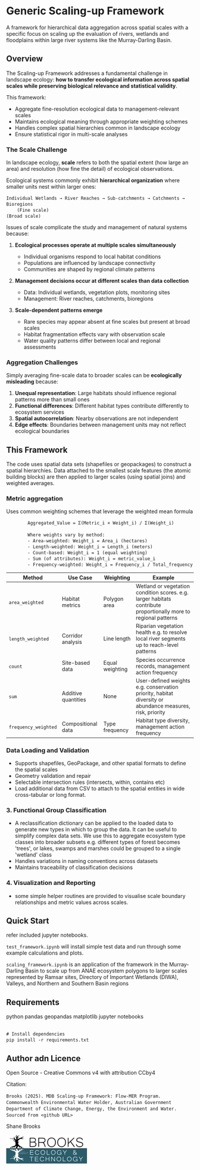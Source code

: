 # Generic Scaling-up Framework

A framework for hierarchical data aggregation across spatial scales with a specific focus on scaling up the evaluation of rivers, wetlands and floodplains within large river systems like the Murray-Darling Basin.

## Overview

The Scaling-up Framework addresses a fundamental challenge in landscape ecology: **how to transfer ecological information across spatial scales while preserving biological relevance and statistical validity**.

This framework:

- Aggregate fine-resolution ecological data to management-relevant scales
- Maintains ecological meaning through appropriate weighting schemes
- Handles complex spatial hierarchies common in landscape ecology
- Ensure statistical rigor in multi-scale analyses

### The Scale Challenge

In landscape ecology, **scale** refers to both the spatial extent (how large an area) and resolution (how fine the detail) of ecological observations.

Ecological systems commonly exhibit **hierarchical organization** where smaller units nest within larger ones:

```[]
Individual Wetlands → River Reaches → Sub-catchments → Catchments → Bioregions
    (Fine scale)                                                    (Broad scale)
```

Issues of scale complicate the study and management of natural systems because:

1. **Ecological processes operate at multiple scales simultaneously**
   - Individual organisms respond to local habitat conditions
   - Populations are influenced by landscape connectivity
   - Communities are shaped by regional climate patterns

2. **Management decisions occur at different scales than data collection**
   - Data: Individual wetlands, vegetation plots, monitoring sites
   - Management: River reaches, catchments, bioregions

3. **Scale-dependent patterns emerge**
   - Rare species may appear absent at fine scales but present at broad scales
   - Habitat fragmentation effects vary with observation scale
   - Water quality patterns differ between local and regional assessments

### Aggregation Challenges

Simply averaging fine-scale data to broader scales can be **ecologically misleading** because:

1. **Unequal representation**: Large habitats should influence regional patterns more than small ones
2. **Functional differences**: Different habitat types contribute differently to ecosystem services
3. **Spatial autocorrelation**: Nearby observations are not independent
4. **Edge effects**: Boundaries between management units may not reflect ecological boundaries

## This Framework

The code uses spatial data sets (shapefiles or geopackages)  to construct a spatial hierarchies.
Data attached to the smallest scale features (the atomic building blocks) are then applied to larger scales (using spatial joins) and weighted averages.

### Metric aggregation

Uses common weighting schemes that leverage the weighted mean formula

```[]
        Aggregated_Value = Σ(Metric_i × Weight_i) / Σ(Weight_i)

        Where weights vary by method:
        - Area-weighted: Weight_i = Area_i (hectares)
        - Length-weighted: Weight_i = Length_i (meters)
        - Count-based: Weight_i = 1 (equal weighting)
        - Sum (of attributes): Weight_i = metric_value_i
        - Frequency-weighted: Weight_i = Frequency_i / Total_frequency
```

| Method | Use Case | Weighting | Example |
|--------|----------|-----------|---------|
| `area_weighted` | Habitat metrics | Polygon area | Wetland or vegetation condition scores. e.g. larger habitats contribute proportionally more to regional patterns|
| `length_weighted` | Corridor analysis | Line length | Riparian vegetation health e.g. to resolve local river segments up to reach-level patterns |
| `count` | Site-based data | Equal weighting | Species occurrence records, management action frequency |
| `sum` | Additive quantities | None | User-defined weights e.g. conservation priority, habitat diversity or abundance measures, risk, priority |
| `frequency_weighted` | Compositional data | Type frequency | Habitat type diversity, management action frequency|

### Data Loading and Validation

- Supports shapefiles, GeoPackage, and other spatial formats to define the spatial scales
- Geometry validation and repair
- Selectable intersection rules (intersects, within, contains etc)
- Load additional data from CSV to attach to the spatial entities in wide cross-tabular or  long format.

### 3. Functional Group Classification

- A reclassification dictionary can be applied to the loaded data to generate new types in which to group the data. It can be useful to simplify complex data sets.  We use this to aggregate ecosystem type classes into broader subsets e.g. different types of forest becomes 'trees', or lakes, swamps and marshes could be grouped to a single 'wetland' class
- Handles variations in naming conventions across datasets
- Maintains traceability of classification decisions

### 4. Visualization and Reporting

- some simple helper routines are provided to visualise scale boundary relationships and metric values across scales.

## Quick Start

refer included jupyter notebooks.

`test_framework.ipynb` will install simple test data and run through some example calculations and plots.

`scaling_framework.ipynb` is an application of the framework in the Murray-Darling Basin to scale up from ANAE ecosystem polygons to larger scales represented by Ramsar sites, Directory of Important Wetlands (DIWA), Valleys, and Northern and Southern Basin regions

## Requirements

python
pandas
geopandas
matplotlib
jupyter notebooks

```[]

# Install dependencies
pip install -r requirements.txt

```

## Author adn Licence

Open Source  - Creative Commons v4 with attribution CCby4

Citation:

`Brooks (2025). MDB Scaling-up Framework: Flow-MER Program. Commonwealth Environmental Water Holder, Australian Government Department of Climate Change, Energy, the Environment and Water. Sourced from <github URL>`

Shane Brooks

![Brooks Logo](brooks-logo.png)
